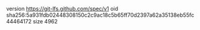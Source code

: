 version https://git-lfs.github.com/spec/v1
oid sha256:5a931fdb02448308150c2c9ac18c5b65ff70d2397a62a35138eb55fc44464172
size 4962
